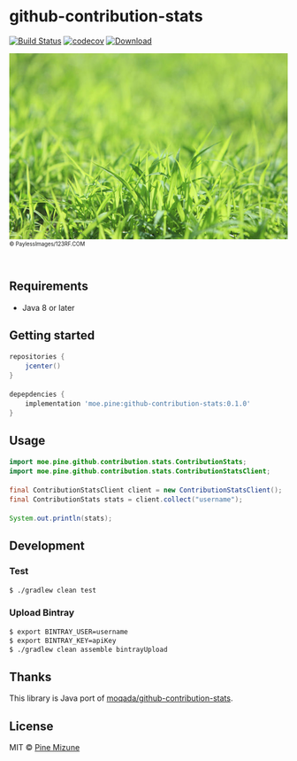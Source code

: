 # github-contribution-stats

[![Build Status](https://travis-ci.com/pine/github-contribution-stats.svg?branch=master)](https://travis-ci.com/pine/github-contribution-stats)
[![codecov](https://codecov.io/gh/pine/github-contribution-stats/branch/master/graph/badge.svg)](https://codecov.io/gh/pine/github-contribution-stats)
[![Download](https://api.bintray.com/packages/pinemz/maven/github-contribution-stats/images/download.svg)](https://bintray.com/pinemz/maven/github-contribution-stats)

![](images/readme.jpg)<br>
<sup><sup>&copy; PaylessImages/123RF.COM</sup></sup>
<br>
<br>

## Requirements

- Java 8 or later

## Getting started

```gradle
repositories {
    jcenter()
}

depepdencies {
    implementation 'moe.pine:github-contribution-stats:0.1.0'
}
```

## Usage

```java
import moe.pine.github.contribution.stats.ContributionStats;
import moe.pine.github.contribution.stats.ContributionStatsClient;

final ContributionStatsClient client = new ContributionStatsClient();
final ContributionStats stats = client.collect("username");

System.out.println(stats);
```

## Development
### Test

```
$ ./gradlew clean test
```

### Upload Bintray

```
$ export BINTRAY_USER=username
$ export BINTRAY_KEY=apiKey
$ ./gradlew clean assemble bintrayUpload
```

## Thanks
This library is Java port of [moqada/github-contribution-stats](https://github.com/moqada/github-contribution-stats).

## License
MIT &copy; [Pine Mizune](https://profile.pine.moe)
